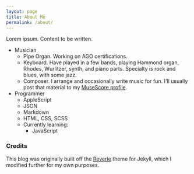 ```yaml
---
layout: page
title: About Me
permalink: /about/
---
```


Lorem ipsum. Content to be written.

- Musician
	- Pipe Organ. Working on AGO certifications.
    - Keyboard. Have played in a few bands, playing Hammond organ, Rhodes, Wurlitzer, synth, and piano parts. Specialty is rock and blues, with some jazz.
    - Composer. I arrange and occasionally write music for fun. I'll usually post that material to my [MuseScore profile](https://musescore.com/jpcranford/).
- Programmer
	- AppleScript
	- JSON
	- Markdown
	- HTML, CSS, SCSS
	- Currently learning:
		- JavaScript

### Credits
This blog was originally built off the [Reverie](https://github.com/amitmerchant1990/reverie) theme for Jekyll, which I modified further for my own purposes.
